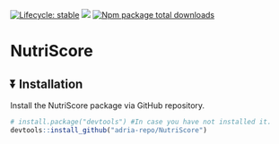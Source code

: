   <!-- badges: start -->
  [![Lifecycle: stable](https://img.shields.io/badge/lifecycle-stable-brightgreen.svg)](https://lifecycle.r-lib.org/articles/stages.html#stable)
  [![](https://img.shields.io/badge/devel%20version-0.1.3-blue.svg)](https://github.com/adria-repo/NutriScore)
  [![Npm package total downloads](https://badgen.net/npm/dt/express)](https://github.com/adria-repo/NutriScore)
  <!-- badges: end -->
  
# NutriScore

## ⏬ Installation
Install the NutriScore package via GitHub repository.

``` r
# install.package("devtools") #In case you have not installed it.
devtools::install_github("adria-repo/NutriScore")
```
